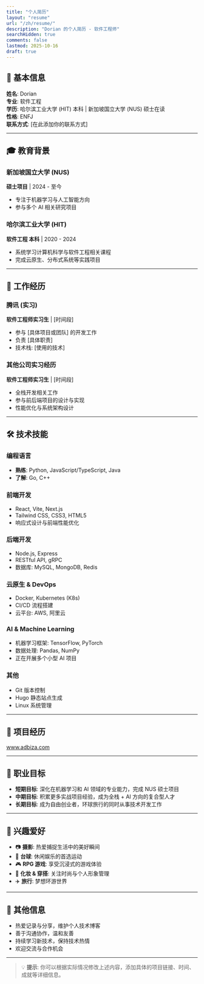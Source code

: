 ```yaml
---
title: "个人简历"
layout: "resume"
url: "/zh/resume/"
description: "Dorian 的个人简历 - 软件工程师"
searchHidden: true
comments: false
lastmod: 2025-10-16
draft: true
---
```


## 👤 基本信息

**姓名**: Dorian  
**专业**: 软件工程  
**学历**: 哈尔滨工业大学 (HIT) 本科 | 新加坡国立大学 (NUS) 硕士在读  
**性格**: ENFJ  
**联系方式**: [在此添加你的联系方式]

---

## 🎓 教育背景

### 新加坡国立大学 (NUS)
**硕士项目** | 2024 - 至今
- 专注于机器学习与人工智能方向
- 参与多个 AI 相关研究项目

### 哈尔滨工业大学 (HIT)
**软件工程 本科** | 2020 - 2024
- 系统学习计算机科学与软件工程相关课程
- 完成云原生、分布式系统等实践项目

---

## 💼 工作经历

### 腾讯 (实习)
**软件工程师实习生** | [时间段]
- 参与 [具体项目或团队] 的开发工作
- 负责 [具体职责]
- 技术栈: [使用的技术]

### 其他公司实习经历
**软件工程师实习生** | [时间段]
- 全栈开发相关工作
- 参与前后端项目的设计与实现
- 性能优化与系统架构设计

---

## 🛠️ 技术技能

### 编程语言
- **熟练**: Python, JavaScript/TypeScript, Java
- **了解**: Go, C++

### 前端开发
- React, Vite, Next.js
- Tailwind CSS, CSS3, HTML5
- 响应式设计与前端性能优化

### 后端开发
- Node.js, Express
- RESTful API, gRPC
- 数据库: MySQL, MongoDB, Redis

### 云原生 & DevOps
- Docker, Kubernetes (K8s)
- CI/CD 流程搭建
- 云平台: AWS, 阿里云

### AI & Machine Learning
- 机器学习框架: TensorFlow, PyTorch
- 数据处理: Pandas, NumPy
- 正在开展多个小型 AI 项目

### 其他
- Git 版本控制
- Hugo 静态站点生成
- Linux 系统管理

---

## 🚀 项目经历



www.adbiza.com

---

## 🎯 职业目标

- **短期目标**: 深化在机器学习和 AI 领域的专业能力，完成 NUS 硕士项目
- **中期目标**: 积累更多实战项目经验，成为全栈 + AI 方向的复合型人才
- **长期目标**: 成为自由创业者，环球旅行的同时从事技术开发工作

---

## 🌟 兴趣爱好

- 📷 **摄影**: 热爱捕捉生活中的美好瞬间
- 🎱 **台球**: 休闲娱乐的首选运动
- 🎮 **RPG 游戏**: 享受沉浸式的游戏体验
- 💄 **化妆 & 穿搭**: 关注时尚与个人形象管理
- ✈️ **旅行**: 梦想环游世界

---

## 📝 其他信息

- 热爱记录与分享，维护个人技术博客
- 善于沟通协作，温和友善
- 持续学习新技术，保持技术热情
- 欢迎交流与合作机会

---

> 💡 **提示**: 你可以根据实际情况修改上述内容，添加具体的项目链接、时间、成就等详细信息。
